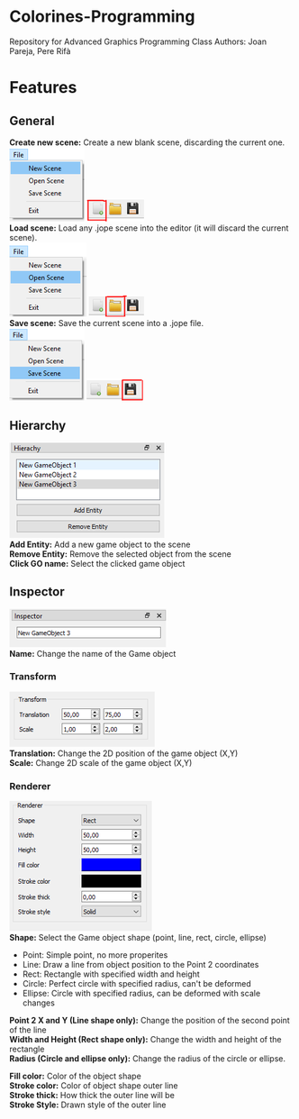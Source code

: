 # Colorines-Programming
Repository for Advanced Graphics Programming Class
Authors: Joan Pareja, Pere Rifà

# Features
## General
**Create new scene:** Create a new blank scene, discarding the current one.      
![New_scene_filemenu](https://github.com/PatatesIDracs/Colorines-Programming/blob/master/Images/NewScene_FileMenu.PNG)
![New_scene_toolbar](https://github.com/PatatesIDracs/Colorines-Programming/blob/master/Images/NewScene_Toolbar.PNG)      
**Load scene:** Load any .jope scene into the editor (it will discard the current scene).      
![Load_scene_filemenu](https://github.com/PatatesIDracs/Colorines-Programming/blob/master/Images/LoadScene_FileMenu.PNG)
![Load_scene_toolbar](https://github.com/PatatesIDracs/Colorines-Programming/blob/master/Images/LoadScene_Toolbar.PNG)    
**Save scene:** Save the current scene into a .jope file.       
![Save_scene_filemenu](https://github.com/PatatesIDracs/Colorines-Programming/blob/master/Images/SaveScene_FileMenu.PNG)
![Save_scene_toolbar](https://github.com/PatatesIDracs/Colorines-Programming/blob/master/Images/SaveScene_Toolbar.PNG)      
   

## Hierarchy
![Hierarchy_window](https://github.com/PatatesIDracs/Colorines-Programming/blob/master/Images/Hierarchy%20window.PNG)      
**Add Entity:** Add a new game object to the scene       
**Remove Entity:** Remove the selected object from the scene      
**Click GO name:** Select the clicked game object      

## Inspector 
![Inspector_window](https://github.com/PatatesIDracs/Colorines-Programming/blob/master/Images/Inspector_window.PNG)      
**Name:** Change the name of the Game object      

### Transform
![Transform_window](https://github.com/PatatesIDracs/Colorines-Programming/blob/master/Images/Transform_window.PNG)      
**Translation:** Change the 2D position of the game object (X,Y)      
**Scale:** Change 2D scale of the game object (X,Y)      

### Renderer
![Renderer_window](https://github.com/PatatesIDracs/Colorines-Programming/blob/master/Images/Renderer_window.PNG)      
**Shape:** Select the Game object shape (point, line, rect, circle, ellipse)      
 - Point: Simple point, no more properites     
 - Line: Draw a line from object position to the Point 2 coordinates     
 - Rect: Rectangle with specified width and height      
 - Circle: Perfect circle with specified radius, can't be deformed      
 - Ellipse: Circle with specified radius, can be deformed with scale changes     

**Point 2 X and Y (Line shape only):** Change the position of the second point of the line    
**Width and Height (Rect shape only):** Change the width and height of the rectangle      
**Radius (Circle and ellipse only):** Change the radius of the circle or ellipse.    
 
**Fill color:** Color of the object shape     
**Stroke color:** Color of object shape outer line      
**Stroke thick:** How thick the outer line will be     
**Stroke Style:** Drawn style of the outer line     


